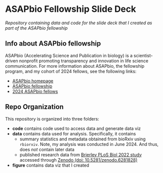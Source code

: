 # ASAPbio Fellowship Slide Deck
*Repository containing data and code for the slide deck that I created as part of the ASAPbio fellowship*

## Info about ASAPbio fellowship
ASAPbio (Accelerating Science and Publication in biology) is a scientist-driven nonprofit promoting transparency and innovation in life science communication. For more information about ASAPbio, the fellowship program, and my cohort of 2024 fellows, see the following links:
* [ASAPbio homepage](https://asapbio.org/)
* [ASAPbio fellowship](https://asapbio.org/2024-asapbio-fellows)
* [2024 ASAPbio fellows](https://asapbio.org/2024-asapbio-fellows)


## Repo Organization
This repository is organized into three folders:
* __code__ contains code used to access data and generate data viz
* __data__ contains data used for analysis. Specifically, it contains
  + summary statistics and metadata obtained from bioRxiv using `rbiorxiv`. Note, my analysis was conducted in June 2024. And thus, does *not* contain later data
  + published research data from [Brierley PLoS Biol 2022 study](https://doi.org/10.1371/journal.pbio.3001285) accessed through [Zenodo (doi: 10.5281/zenodo.6281828)](https://doi.org/10.5281/zenodo.6281828)
* __figure__ contains data viz that I created
